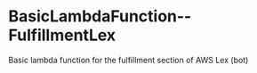 # BasicLambdaFunction--FulfillmentLex
Basic lambda function for the fulfillment section of AWS Lex (bot)
